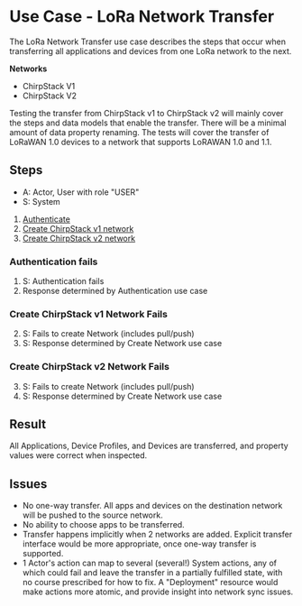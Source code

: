 # Use Case - LoRa Network Transfer

The LoRa Network Transfer use case describes the steps that occur
when transferring all applications and devices from one
LoRa network to the next.

**Networks**
* ChirpStack V1
* ChirpStack V2

Testing the transfer from ChirpStack v1 to ChirpStack v2 will
mainly cover the steps and data models that enable the transfer.
There will be a minimal amount of data property renaming.  The tests
will cover the transfer of LoRaWAN 1.0 devices to a network that supports
LoRAWAN 1.0 and 1.1.

## Steps

* A: Actor, User with role "USER"
* S: System

1. [Authenticate](authenticate.md)
2. [Create ChirpStack v1 network](create-network.md)
3. [Create ChirpStack v2 network](create-network.md)

### Authentication fails

1. S: Authentication fails
2. Response determined by Authentication use case

### Create ChirpStack v1 Network Fails

2. S: Fails to create Network (includes pull/push)
3. S: Response determined by Create Network use case

### Create ChirpStack v2 Network Fails

3. S: Fails to create Network (includes pull/push)
4. S: Response determined by Create Network use case

## Result

All Applications, Device Profiles, and Devices are transferred, and property values were
correct when inspected.

## Issues

- No one-way transfer. All apps and devices on the destination network will be pushed to the source network.
- No ability to choose apps to be transferred.
- Transfer happens implicitly when 2 networks are added.
  Explicit transfer interface would be more appropriate, once one-way transfer is supported.
- 1 Actor's action can map to several (several!) System actions, any of which could fail
  and leave the transfer in a partially fulfilled state, with no course prescribed for
  how to fix. A "Deployment" resource would make actions more atomic, and provide insight
  into network sync issues.
